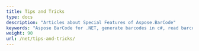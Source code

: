 ```yaml
---
title: Tips and Tricks
type: docs
description: "Articles about Special Features of Aspose.BarCode"
keywords: "Aspose BarCode for .NET, generate barcodes in c#, read barcodes in c#, Aspose BarCode"
weight: 90
url: /net/tips-and-tricks/
---
```



